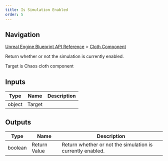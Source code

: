 ```yaml
---
title: Is Simulation Enabled
order: 5
---
```

## Navigation

[Unreal Engine Blueprint API Reference](https://dev.epicgames.com/documentation/en-us/unreal-engine/BlueprintAPI) > [Cloth Component](https://dev.epicgames.com/documentation/en-us/unreal-engine/BlueprintAPI/ClothComponent)

Return whether or not the simulation is currently enabled.

Target is Chaos cloth component

## Inputs

| Type | Name | Description |
| --- | --- | --- |
| object | Target |  |

## Outputs

| Type | Name | Description |
| --- | --- | --- |
| boolean | Return Value | Return whether or not the simulation is currently enabled. |
